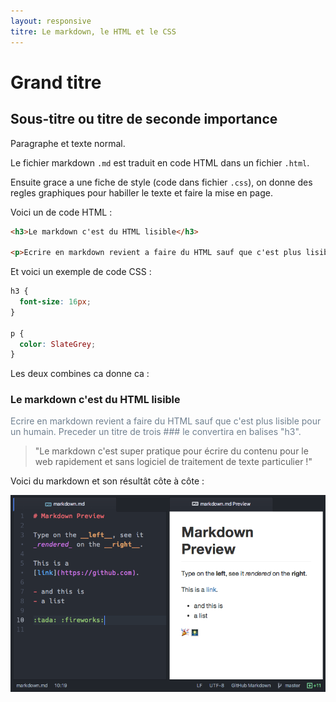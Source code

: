 ```yaml
---
layout: responsive
titre: Le markdown, le HTML et le CSS
---
```


# Grand titre

## Sous-titre ou titre de seconde importance

Paragraphe et texte normal.

Le fichier markdown `.md` est traduit en code HTML dans un fichier `.html`.

Ensuite grace a une fiche de style (code dans fichier `.css`), on donne des regles graphiques pour habiller le texte et faire la mise en page.

Voici un de code HTML :

```html
<h3>Le markdown c'est du HTML lisible</h3>

<p>Ecrire en markdown revient a faire du HTML sauf que c'est plus lisible pour un humain. Preceder un titre de trois ### le convertira en balises "h3".</p>
```

Et voici un exemple de code CSS :

```css
h3 {
  font-size: 16px;
}

p {
  color: SlateGrey;
}
```

Les deux combines ca donne ca :

<h3 style='font-size: 16px;'>Le markdown c'est du HTML lisible</h3>

<p style='color: SlateGrey;'>Ecrire en markdown revient a faire du HTML sauf que c'est plus lisible pour un humain. Preceder un titre de trois ### le convertira en balises "h3".</p>

> "Le markdown c'est super pratique pour écrire du contenu pour le web rapidement et sans logiciel de traitement de texte particulier !"

Voici du markdown et son résultât côte à côte :

![markdown preview atom](images/markdown-preview.png)
